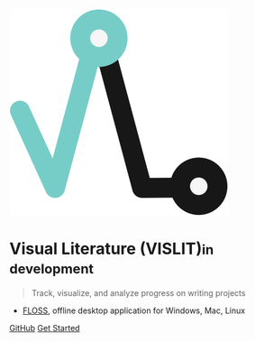 <!-- _coverpage.md -->

<!-- ANIMATED VL Logo -->
![Visual Literature Logo](assets/logo_vl.svg)
<!-- SMALLER VISLIT Logo -->
# Visual Literature (VISLIT)<small>in development</small>

>Track, visualize, and analyze progress on writing projects

- [FLOSS](https://en.wikipedia.org/wiki/Free_and_open-source_software#FLOSS), offline desktop application for Windows, Mac, Linux

[GitHub](https://github.com/ste163/visual-literature)
[Get Started](#visual-literature-VISLIT)